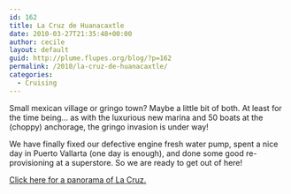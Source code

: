 ```yaml
---
id: 162
title: La Cruz de Huanacaxtle
date: 2010-03-27T21:35:48+00:00
author: cecile
layout: default
guid: http://plume.flupes.org/blog/?p=162
permalink: /2010/la-cruz-de-huanacaxtle/
categories:
  - Cruising
---
```

Small mexican village or gringo town? Maybe a little bit of both. At least for the time being&#8230; as with the luxurious new marina and 50 boats at the (choppy) anchorage, the gringo invasion is under way!

We have finally fixed our defective engine fresh water pump, spent a nice day in Puerto Vallarta (one day is enough), and done some good re- provisioning at a superstore. So we are ready to get out of here!

[Click here for a panorama of La Cruz.](http://gigapan.org/gigapans/45559/)